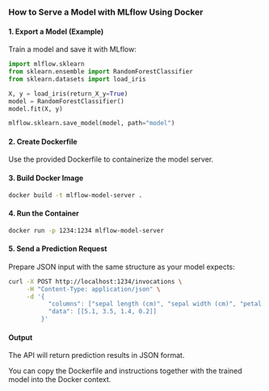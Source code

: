 
### How to Serve a Model with MLflow Using Docker

#### 1. Export a Model (Example)
Train a model and save it with MLflow:
```python
import mlflow.sklearn
from sklearn.ensemble import RandomForestClassifier
from sklearn.datasets import load_iris

X, y = load_iris(return_X_y=True)
model = RandomForestClassifier()
model.fit(X, y)

mlflow.sklearn.save_model(model, path="model")
```

#### 2. Create Dockerfile
Use the provided Dockerfile to containerize the model server.

#### 3. Build Docker Image
```bash
docker build -t mlflow-model-server .
```

#### 4. Run the Container
```bash
docker run -p 1234:1234 mlflow-model-server
```

#### 5. Send a Prediction Request
Prepare JSON input with the same structure as your model expects:
```bash
curl -X POST http://localhost:1234/invocations \
     -H "Content-Type: application/json" \
     -d '{
           "columns": ["sepal length (cm)", "sepal width (cm)", "petal length (cm)", "petal width (cm)"],
           "data": [[5.1, 3.5, 1.4, 0.2]]
         }'
```

#### Output
The API will return prediction results in JSON format.

You can copy the Dockerfile and instructions together with the trained model into the Docker context.
